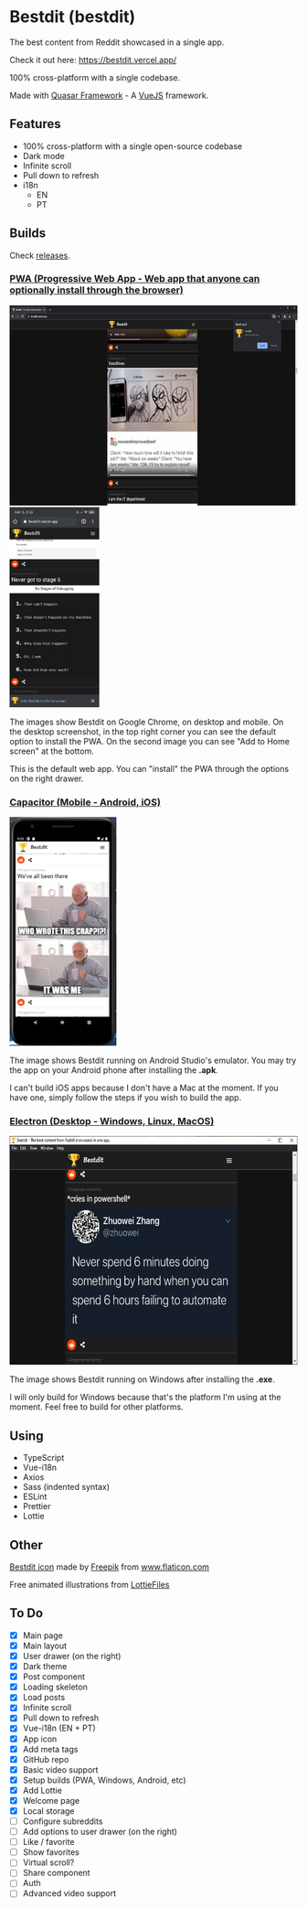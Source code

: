 # Bestdit (bestdit)

The best content from Reddit showcased in a single app.

Check it out here: https://bestdit.vercel.app/

100% cross-platform with a single codebase.

Made with [Quasar Framework](https://quasar.dev/) - A [VueJS](https://vuejs.org/) framework.

## Features

- 100% cross-platform with a single open-source codebase
- Dark mode
- Infinite scroll
- Pull down to refresh
- i18n
  - EN
  - PT

## Builds

Check [releases](https://github.com/nunogois/bestdit/releases).

### [PWA (Progressive Web App - Web app that anyone can optionally install through the browser)](https://quasar.dev/quasar-cli/developing-pwa/introduction)

<img src="https://github.com/nunogois/bestdit/blob/master/demo_screenshots/chrome_pwa.jpg?raw=true" height="350" alt="Bestdit PWA on Google Chrome" /><img src="https://github.com/nunogois/bestdit/blob/master/demo_screenshots/chrome_mobile_pwa.jpg?raw=true" height="350" alt="Bestdit PWA on Google Chrome on mobile" />

The images show Bestdit on Google Chrome, on desktop and mobile. On the desktop screenshot, in the top right corner you can see the default option to install the PWA. On the second image you can see "Add to Home screen" at the bottom.

This is the default web app. You can "install" the PWA through the options on the right drawer.

### [Capacitor (Mobile - Android, iOS)](https://quasar.dev/quasar-cli/developing-capacitor-apps/introduction)

<img src="https://github.com/nunogois/bestdit/blob/master/demo_screenshots/android_studio_emulator.jpg?raw=true" height="400" alt="Bestdit running on Android Studio emulator" />

The image shows Bestdit running on Android Studio's emulator. You may try the app on your Android phone after installing the **.apk**.

I can't build iOS apps because I don't have a Mac at the moment. If you have one, simply follow the steps if you wish to build the app.

### [Electron (Desktop - Windows, Linux, MacOS)](https://quasar.dev/quasar-cli/developing-electron-apps/introduction)

<img src="https://github.com/nunogois/bestdit/blob/master/demo_screenshots/windows_electron.jpg?raw=true" height="400" alt="Bestdit running on Windows" />

The image shows Bestdit running on Windows after installing the **.exe**.

I will only build for Windows because that's the platform I'm using at the moment. Feel free to build for other platforms.

## Using

- TypeScript
- Vue-i18n
- Axios
- Sass (indented syntax)
- ESLint
- Prettier
- Lottie

## Other

[Bestdit icon](https://www.flaticon.com/free-icon/trophy_3112946) made by <a href="https://www.freepik.com" title="Freepik">Freepik</a> from <a href="https://www.flaticon.com/" title="Flaticon">www.flaticon.com</a>

Free animated illustrations from [LottieFiles](https://lottiefiles.com/)

## To Do

- [x] Main page
- [x] Main layout
- [x] User drawer (on the right)
- [x] Dark theme
- [x] Post component
- [x] Loading skeleton
- [x] Load posts
- [x] Infinite scroll
- [x] Pull down to refresh
- [x] Vue-i18n (EN + PT)
- [x] App icon
- [x] Add meta tags
- [x] GitHub repo
- [x] Basic video support
- [x] Setup builds (PWA, Windows, Android, etc)
- [x] Add Lottie
- [x] Welcome page
- [x] Local storage
- [ ] Configure subreddits
- [ ] Add options to user drawer (on the right)
- [ ] Like / favorite
- [ ] Show favorites
- [ ] Virtual scroll?
- [ ] Share component
- [ ] Auth
- [ ] Advanced video support
